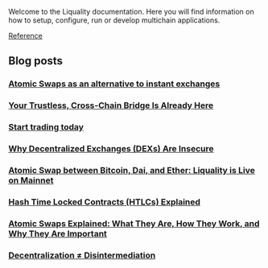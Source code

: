 Welcome to the Liquality documentation. Here you will find information on how to setup, configure, run or develop multichain applications.

[Reference](https://liquality.github.io/chainabstractionlayer/)
## Blog posts

### [Atomic Swaps as an alternative to instant exchanges](https://liquality.io/blog/liquality-atomic-swaps-an-alternative-to-instant-exchanges/)

### [Your Trustless, Cross-Chain Bridge Is Already Here](https://liquality.io/blog/your-trustless-cross-chain-btc-eth-bridge-is-already-here/)

### [Start trading today](https://liquality.io/blog/announcing-the-liquality-atomic-swap-bot-trade-btc-eth-dai-usdc/)

### [Why Decentralized Exchanges (DEXs) Are Insecure](https://liquality.io/blog/the-0x-zrx-vulnerability-and-why-decentralized-exchanges-dexs-are-insecure/)

### [Atomic Swap between Bitcoin, Dai, and Ether: Liquality is Live on Mainnet](https://liquality.io/blog/liquality-atomic-swaps-on-mainnet/)

### [Hash Time Locked Contracts (HTLCs) Explained](https://liquality.io/blog/hash-time-locked-contracts-htlcs-explained/)

### [Atomic Swaps Explained: What They Are, How They Work, and Why They Are Important](https://liquality.io/blog/atomic-swaps-explained/)

### [Decentralization ≠ Disintermediation](https://medium.com/liquality/decentralization-disintermediation-208000413b82)